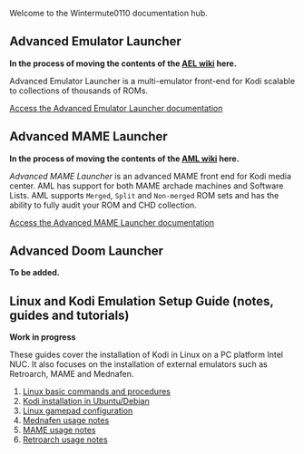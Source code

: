 Welcome to the Wintermute0110 documentation hub.

## Advanced Emulator Launcher

**In the process of moving the contents of the [AEL wiki](https://github.com/Wintermute0110/plugin.program.AEL/wiki)
here.**

Advanced Emulator Launcher is a multi-emulator front-end for Kodi scalable to collections of thousands of ROMs. 

[Access the Advanced Emulator Launcher documentation](./AEL/)

## Advanced MAME Launcher

**In the process of moving the contents of the [AML wiki](https://github.com/Wintermute0110/plugin.program.AML.dev/wiki) here.**

*Advanced MAME Launcher* is an advanced MAME front end for Kodi media center. AML has support for both MAME archade machines and Software Lists. AML supports `Merged`, `Split` and `Non-merged` ROM sets and has the ability to fully audit your ROM and CHD collection.

[Access the Advanced MAME Launcher documentation](./AML/)

## Advanced Doom Launcher

**To be added.**

## Linux and Kodi Emulation Setup Guide (notes, guides and tutorials)

**Work in progress**

These guides cover the installation of Kodi in Linux on a PC platform Intel NUC. It also focuses on the installation of external emulators such as Retroarch, MAME and Mednafen.

 1. [Linux basic commands and procedures](./LKESG/Basic-commands-and-procedures)
 2. [Kodi installation in Ubuntu/Debian](./LKESG/Installing-Kodi)
 3. [Linux gamepad configuration](./LKESG/Gamepad-configuration)
 4. [Mednafen usage notes](./LKESG/Retroarch)
 5. [MAME usage notes](./LKESG/MAME)
 6. [Retroarch usage notes](./LKESG/Retroarch)
